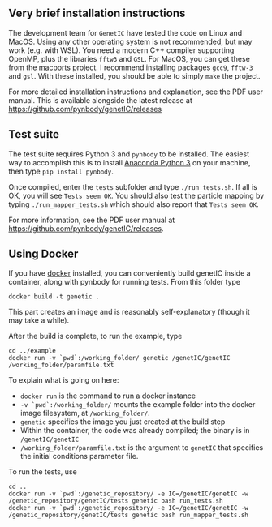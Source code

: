 Very brief installation instructions
------------------------------------

The development team for `GenetIC` have tested the code on Linux and MacOS. 
Using any other operating system is not recommended, but may work (e.g. with WSL). 
You need a modern C++ compiler supporting OpenMP, plus the libraries `fftw3` and `GSL`. 
For MacOS, you can get these from the [macports](https://www.macports.org) project. 
I recommend installing packages `gcc9`, `fftw-3` and `gsl`. With these installed, 
you should be able to simply `make` the project. 

For more detailed installation instructions and explanation, see the PDF user
manual. This is available alongside the latest release at 
https://github.com/pynbody/genetIC/releases


Test suite
----------

The test suite requires Python 3 and `pynbody` to be installed. The easiest way
to accomplish this is to install [Anaconda Python 3](https://anaconda.org) on your
machine, then type `pip install pynbody`.

Once compiled, enter the `tests` subfolder and type `./run_tests.sh`.
If all is OK, you will see `Tests seem OK`. You should also test the particle
mapping by typing `./run_mapper_tests.sh` which should also report that 
`Tests seem OK`.

For more information, see the PDF user manual at 
https://github.com/pynbody/genetIC/releases.

Using Docker
------------

If you have [docker](https://docker.com) installed, you can conveniently build genetIC inside a container,
along with pynbody for running tests. From this folder type

```
docker build -t genetic .
```

This part creates an image and is reasonably self-explanatory (though it may take a while).

After the build is complete, to run the example, type
```
cd ../example
docker run -v `pwd`:/working_folder/ genetic /genetIC/genetIC /working_folder/paramfile.txt  
```

To explain what is going on here:

 * `docker run` is the command to run a docker instance
 * ``-v `pwd`:/working_folder/`` mounts the example folder into the docker image filesystem, at
  `/working_folder/`. 
 * `genetic` specifies the image you just created at the build step
 * Within the container, the code was already compiled; the binary is in `/genetIC/genetIC` 
 * `/working_folder/paramfile.txt` is the argument to `genetIC` that specifies the initial conditions parameter file.
 
To run the tests, use
```
cd ..
docker run -v `pwd`:/genetic_repository/ -e IC=/genetIC/genetIC -w /genetic_repository/genetIC/tests genetic bash run_tests.sh
docker run -v `pwd`:/genetic_repository/ -e IC=/genetIC/genetIC -w /genetic_repository/genetIC/tests genetic bash run_mapper_tests.sh
```

